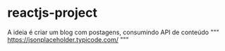 # reactjs-project
A ideia é criar um blog com postagens, consumindo API de conteúdo
"""
https://jsonplaceholder.typicode.com/
"""
